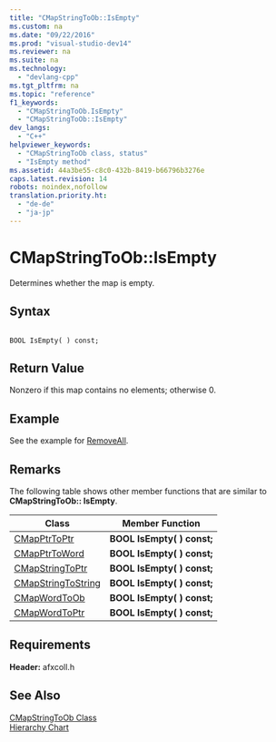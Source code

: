```yaml
---
title: "CMapStringToOb::IsEmpty"
ms.custom: na
ms.date: "09/22/2016"
ms.prod: "visual-studio-dev14"
ms.reviewer: na
ms.suite: na
ms.technology: 
  - "devlang-cpp"
ms.tgt_pltfrm: na
ms.topic: "reference"
f1_keywords: 
  - "CMapStringToOb.IsEmpty"
  - "CMapStringToOb::IsEmpty"
dev_langs: 
  - "C++"
helpviewer_keywords: 
  - "CMapStringToOb class, status"
  - "IsEmpty method"
ms.assetid: 44a3be55-c8c0-432b-8419-b66796b3276e
caps.latest.revision: 14
robots: noindex,nofollow
translation.priority.ht: 
  - "de-de"
  - "ja-jp"
---
```

# CMapStringToOb::IsEmpty
Determines whether the map is empty.  
  
## Syntax  
  
```  
  
BOOL IsEmpty( ) const;  
```  
  
## Return Value  
 Nonzero if this map contains no elements; otherwise 0.  
  
## Example  
 See the example for [RemoveAll](../vs140/cmapstringtoob--removeall.md).  
  
## Remarks  
 The following table shows other member functions that are similar to **CMapStringToOb:: IsEmpty**.  
  
|Class|Member Function|  
|-----------|---------------------|  
|[CMapPtrToPtr](../vs140/cmapptrtoptr-class.md)|**BOOL IsEmpty( ) const;**|  
|[CMapPtrToWord](../vs140/cmapptrtoword-class.md)|**BOOL IsEmpty( ) const;**|  
|[CMapStringToPtr](../vs140/cmapstringtoptr-class.md)|**BOOL IsEmpty( ) const;**|  
|[CMapStringToString](../vs140/cmapstringtostring-class.md)|**BOOL IsEmpty( ) const;**|  
|[CMapWordToOb](../vs140/cmapwordtoob-class.md)|**BOOL IsEmpty( ) const;**|  
|[CMapWordToPtr](../vs140/cmapwordtoptr-class.md)|**BOOL IsEmpty( ) const;**|  
  
## Requirements  
 **Header:** afxcoll.h  
  
## See Also  
 [CMapStringToOb Class](../vs140/cmapstringtoob-class.md)   
 [Hierarchy Chart](../vs140/hierarchy-chart.md)